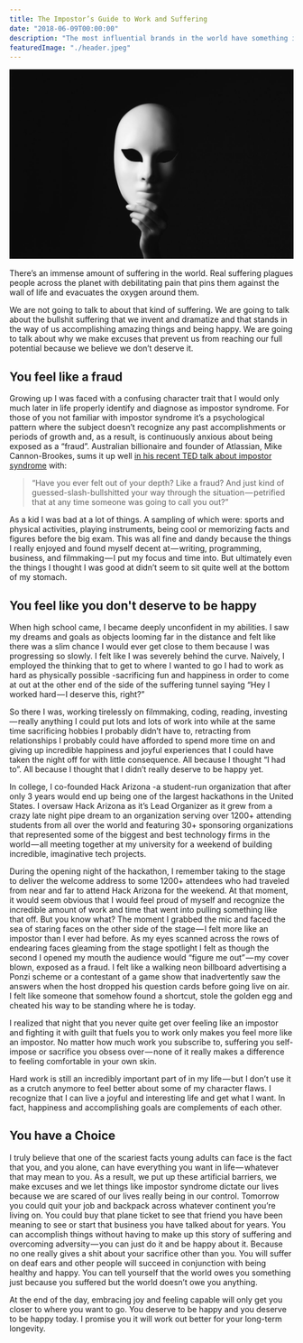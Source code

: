 ```yaml
---
title: The Impostor’s Guide to Work and Suffering
date: "2018-06-09T00:00:00"
description: "The most influential brands in the world have something in common: a strong and inspiring mission statement."
featuredImage: "./header.jpeg"
---
```


![mask](./header.jpeg)

There’s an immense amount of suffering in the world. Real suffering plagues people across the planet with debilitating pain that pins them against the wall of life and evacuates the oxygen around them.

We are not going to talk to about that kind of suffering. We are going to talk about the bullshit suffering that we invent and dramatize and that stands in the way of us accomplishing amazing things and being happy. We are going to talk about why we make excuses that prevent us from reaching our full potential because we believe we don’t deserve it.

## You feel like a fraud
Growing up I was faced with a confusing character trait that I would only much later in life properly identify and diagnose as impostor syndrome. For those of you not familiar with impostor syndrome it’s a psychological pattern where the subject doesn’t recognize any past accomplishments or periods of growth and, as a result, is continuously anxious about being exposed as a “fraud”. Australian billionaire and founder of Atlassian, Mike Cannon-Brookes, sums it up well [in his recent TED talk about impostor syndrome](https://www.youtube.com/watch?v=zNBmHXS3A6I) with:

> “Have you ever felt out of your depth? Like a fraud? And just kind of guessed-slash-bullshitted your way through the situation — petrified that at any time someone was going to call you out?”

As a kid I was bad at a lot of things. A sampling of which were: sports and physical activities, playing instruments, being cool or memorizing facts and figures before the big exam. This was all fine and dandy because the things I really enjoyed and found myself decent at — writing, programming, business, and filmmaking — I put my focus and time into. But ultimately even the things I thought I was good at didn’t seem to sit quite well at the bottom of my stomach.

## You feel like you don't deserve to be happy
When high school came, I became deeply unconfident in my abilities. I saw my dreams and goals as objects looming far in the distance and felt like there was a slim chance I would ever get close to them because I was progressing so slowly. I felt like I was severely behind the curve. Naively, I employed the thinking that to get to where I wanted to go I had to work as hard as physically possible -sacrificing fun and happiness in order to come at out at the other end of the side of the suffering tunnel saying “Hey I worked hard — I deserve this, right?”

So there I was, working tirelessly on filmmaking, coding, reading, investing — really anything I could put lots and lots of work into while at the same time sacrificing hobbies I probably didn’t have to, retracting from relationships I probably could have afforded to spend more time on and giving up incredible happiness and joyful experiences that I could have taken the night off for with little consequence. All because I thought “I had to”. All because I thought that I didn’t really deserve to be happy yet.

In college, I co-founded Hack Arizona -a student-run organization that after only 3 years would end up being one of the largest hackathons in the United States. I oversaw Hack Arizona as it’s Lead Organizer as it grew from a crazy late night pipe dream to an organization serving over 1200+ attending students from all over the world and featuring 30+ sponsoring organizations that represented some of the biggest and best technology firms in the world — all meeting together at my university for a weekend of building incredible, imaginative tech projects.

During the opening night of the hackathon, I remember taking to the stage to deliver the welcome address to some 1200+ attendees who had traveled from near and far to attend Hack Arizona for the weekend. At that moment, it would seem obvious that I would feel proud of myself and recognize the incredible amount of work and time that went into pulling something like that off. But you know what? The moment I grabbed the mic and faced the sea of staring faces on the other side of the stage — I felt more like an impostor than I ever had before. As my eyes scanned across the rows of endearing faces gleaming from the stage spotlight I felt as though the second I opened my mouth the audience would “figure me out” — my cover blown, exposed as a fraud. I felt like a walking neon billboard advertising a Ponzi scheme or a contestant of a game show that inadvertently saw the answers when the host dropped his question cards before going live on air. I felt like someone that somehow found a shortcut, stole the golden egg and cheated his way to be standing where he is today.

I realized that night that you never quite get over feeling like an impostor and fighting it with guilt that fuels you to work only makes you feel more like an impostor. No matter how much work you subscribe to, suffering you self-impose or sacrifice you obsess over — none of it really makes a difference to feeling comfortable in your own skin.

Hard work is still an incredibly important part of in my life — but I don’t use it as a crutch anymore to feel better about some of my character flaws. I recognize that I can live a joyful and interesting life and get what I want. In fact, happiness and accomplishing goals are complements of each other.

## You have a Choice
I truly believe that one of the scariest facts young adults can face is the fact that you, and you alone, can have everything you want in life — whatever that may mean to you. As a result, we put up these artificial barriers, we make excuses and we let things like impostor syndrome dictate our lives because we are scared of our lives really being in our control. Tomorrow you could quit your job and backpack across whatever continent you’re living on. You could buy that plane ticket to see that friend you have been meaning to see or start that business you have talked about for years. You can accomplish things without having to make up this story of suffering and overcoming adversity — you can just do it and be happy about it. Because no one really gives a shit about your sacrifice other than you. You will suffer on deaf ears and other people will succeed in conjunction with being healthy and happy. You can tell yourself that the world owes you something just because you suffered but the world doesn’t owe you anything.

At the end of the day, embracing joy and feeling capable will only get you closer to where you want to go. You deserve to be happy and you deserve to be happy today. I promise you it will work out better for your long-term longevity.